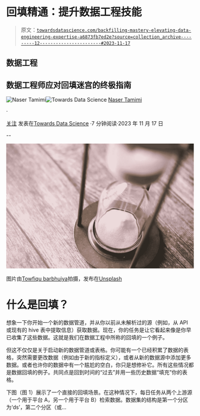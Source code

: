 # 回填精通：提升数据工程技能

> 原文：[`towardsdatascience.com/backfilling-mastery-elevating-data-engineering-expertise-a6873fb7ed2e?source=collection_archive---------12-----------------------#2023-11-17`](https://towardsdatascience.com/backfilling-mastery-elevating-data-engineering-expertise-a6873fb7ed2e?source=collection_archive---------12-----------------------#2023-11-17)

## 数据工程

## 数据工程师应对回填迷宫的终极指南

[](https://tamimi-naser.medium.com/?source=post_page-----a6873fb7ed2e--------------------------------)![Naser Tamimi](https://tamimi-naser.medium.com/?source=post_page-----a6873fb7ed2e--------------------------------)[](https://towardsdatascience.com/?source=post_page-----a6873fb7ed2e--------------------------------)![Towards Data Science](https://towardsdatascience.com/?source=post_page-----a6873fb7ed2e--------------------------------) [Naser Tamimi](https://tamimi-naser.medium.com/?source=post_page-----a6873fb7ed2e--------------------------------)

·

[关注](https://medium.com/m/signin?actionUrl=https%3A%2F%2Fmedium.com%2F_%2Fsubscribe%2Fuser%2Ff94e8b97c7aa&operation=register&redirect=https%3A%2F%2Ftowardsdatascience.com%2Fbackfilling-mastery-elevating-data-engineering-expertise-a6873fb7ed2e&user=Naser+Tamimi&userId=f94e8b97c7aa&source=post_page-f94e8b97c7aa----a6873fb7ed2e---------------------post_header-----------) 发表在[Towards Data Science](https://towardsdatascience.com/?source=post_page-----a6873fb7ed2e--------------------------------) ·7 分钟阅读·2023 年 11 月 17 日[](https://medium.com/m/signin?actionUrl=https%3A%2F%2Fmedium.com%2F_%2Fvote%2Ftowards-data-science%2Fa6873fb7ed2e&operation=register&redirect=https%3A%2F%2Ftowardsdatascience.com%2Fbackfilling-mastery-elevating-data-engineering-expertise-a6873fb7ed2e&user=Naser+Tamimi&userId=f94e8b97c7aa&source=-----a6873fb7ed2e---------------------clap_footer-----------)

--

[](https://medium.com/m/signin?actionUrl=https%3A%2F%2Fmedium.com%2F_%2Fbookmark%2Fp%2Fa6873fb7ed2e&operation=register&redirect=https%3A%2F%2Ftowardsdatascience.com%2Fbackfilling-mastery-elevating-data-engineering-expertise-a6873fb7ed2e&source=-----a6873fb7ed2e---------------------bookmark_footer-----------)![](img/ca03f6688b8f11402878f079d3beac93.png)

图片由[Towfiqu barbhuiya](https://unsplash.com/@towfiqu999999?utm_source=medium&utm_medium=referral)拍摄，发布在[Unsplash](https://unsplash.com/?utm_source=medium&utm_medium=referral)

# 什么是回填？

想象一下你开始一个新的数据管道，并从你以前从未解析过的源（例如，从 API 或现有的 hive 表中提取信息）获取数据。现在，你的任务是让它看起来像是你早已收集了这些数据。这就是我们在数据工程中所称的回填的一个例子。

但这不仅仅是关于启动新的数据管道或表格。你可能有一个已经积累了数据的表格，突然需要更改数据（例如由于新的指标定义），或者从新的数据源中添加更多数据。或者也许你的数据中有一个尴尬的空白，你只是想修补它。所有这些情况都是数据回填的例子。共同点是回到时间的“过去”并用一些历史数据“填充”你的表格。

下图（图 1）展示了一个直接的回填场景。在这种情况下，每日任务从两个上游源（一个用于平台 A，另一个用于平台 B）检索数据。数据集的结构是第一个分区为‘ds’，第二个分区（或…
